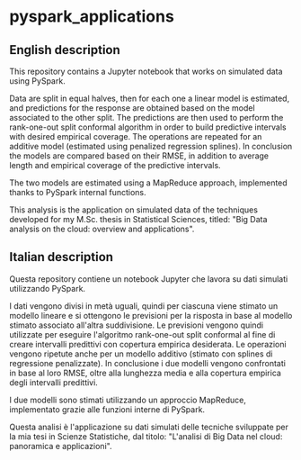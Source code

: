# pyspark_applications

## English description

This repository contains a Jupyter notebook that works on simulated data using PySpark.

Data are split in equal halves, then for each one a linear model is estimated, and predictions for the response are obtained based on the model associated to the other split. The predictions are then used to perform the rank-one-out split conformal algorithm in order to build predictive intervals with desired empirical coverage. The operations are repeated for an additive model (estimated using penalized regression splines). In conclusion the models are compared based on their RMSE, in addition to average length and empirical coverage of the predictive intervals.

The two models are estimated using a MapReduce approach, implemented thanks to PySpark internal functions.

This analysis is the application on simulated data of the techniques developed for my M.Sc. thesis in Statistical Sciences, titled: "Big Data analysis on the cloud: overview and applications".


## Italian description

Questa repository contiene un notebook Jupyter che lavora su dati simulati utilizzando PySpark.

I dati vengono divisi in metà uguali, quindi per ciascuna viene stimato un modello lineare e si ottengono le previsioni per la risposta in base al modello stimato associato all'altra suddivisione. Le previsioni vengono quindi utilizzate per eseguire l'algoritmo rank-one-out split conformal al fine di creare intervalli predittivi con copertura empirica desiderata. Le operazioni vengono ripetute anche per un modello additivo (stimato con splines di regressione penalizzate). In conclusione i due modelli vengono confrontati in base al loro RMSE, oltre alla lunghezza media e alla copertura empirica degli intervalli predittivi.

I due modelli sono stimati utilizzando un approccio MapReduce, implementato grazie alle funzioni interne di PySpark.

Questa analisi è l'applicazione su dati simulati delle tecniche sviluppate per la mia tesi in Scienze Statistiche, dal titolo: "L'analisi di Big Data nel cloud: panoramica e applicazioni".
